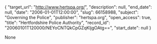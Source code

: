 {
  "target_url": "http://www.hertspa.org/", 
  "description": null, 
  "end_date": null, 
  "date": "2006-01-01T12:00:00", 
  "slug": 66158988, 
  "subject": "Governing the Police", 
  "publisher": "hertspa.org", 
  "open_access": true, 
  "title": "Hertfordshire Police Authority", 
  "record_id": "20060101T120000/NEYoCNTQkCpGZqKljgOAtg==", 
  "start_date": null
}

None